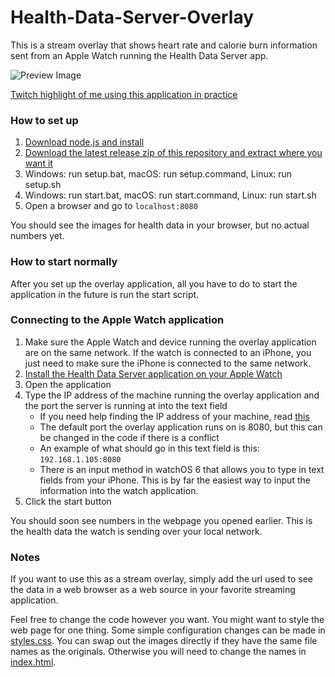# Health-Data-Server-Overlay
This is a stream overlay that shows heart rate and calorie burn information sent from an Apple Watch running the Health Data Server app.

![Preview Image](https://github.com/Rexios80/Health-Data-Server-Overlay/blob/4534a59d792d7f172a7e9958010fe4bc692c5ca7/PreviewImage.png)

[Twitch highlight of me using this application in practice](https://www.twitch.tv/videos/547255694)
### How to set up
1. [Download node.js and install](https://nodejs.org)
2. [Download the latest release zip of this repository and extract where you want it](https://github.com/Rexios80/Health-Data-Server-Overlay/releases)
3. Windows: run setup.bat, macOS: run setup.command, Linux: run setup.sh
4. Windows: run start.bat, macOS: run start.command, Linux: run start.sh
5. Open a browser and go to `localhost:8080`

You should see the images for health data in your browser, but no actual numbers yet.

### How to start normally
After you set up the overlay application, all you have to do to start the application in the future is run the start script.

### Connecting to the Apple Watch application
1. Make sure the Apple Watch and device running the overlay application are on the same network. If the watch is connected to an iPhone, you just need to make sure the iPhone is connected to the same network.
2. [Install the Health Data Server application on your Apple Watch](https://apps.apple.com/us/app/health-data-server/id1496042074)
3. Open the application
4. Type the IP address of the machine running the overlay application and the port the server is running at into the text field
   - If you need help finding the IP address of your machine, read [this](https://www.tp-link.com/us/support/faq/838/)
   - The default port the overlay application runs on is 8080, but this can be changed in the code if there is a conflict
   - An example of what should go in this text field is this: `192.168.1.105:8080`
   - There is an input method in watchOS 6 that allows you to type in text fields from your iPhone. This is by far the easiest way to input the information into the watch application.
5. Click the start button

You should soon see numbers in the webpage you opened earlier. This is the health data the watch is sending over your local network.

### Notes
If you want to use this as a stream overlay, simply add the url used to see the data in a web browser as a web source in your favorite streaming application.

Feel free to change the code however you want. You might want to style the web page for one thing. Some simple configuration changes can be made in [styles.css](public/styles.css). You can swap out the images directly if they have the same file names as the originals. Otherwise you will need to change the names in [index.html](public/index.html).
